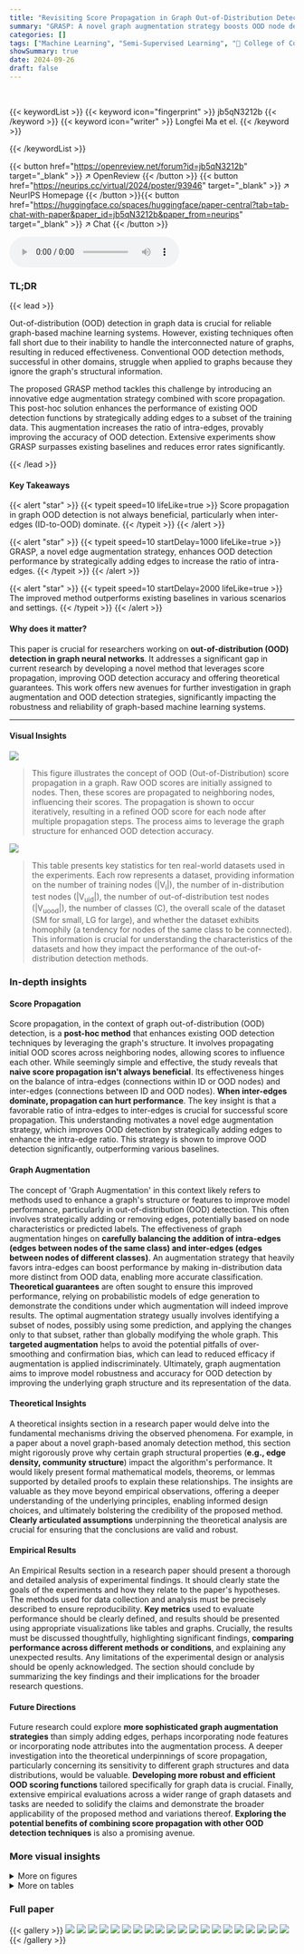 ```yaml
---
title: "Revisiting Score Propagation in Graph Out-of-Distribution Detection"
summary: "GRASP: A novel graph augmentation strategy boosts OOD node detection by strategically adding edges to enhance the intra-edge ratio, addressing score propagation's limitations in various scenarios."
categories: []
tags: ["Machine Learning", "Semi-Supervised Learning", "🏢 College of Computer Science and Technology, Zhejiang University",]
showSummary: true
date: 2024-09-26
draft: false
---
```


<br>

{{< keywordList >}}
{{< keyword icon="fingerprint" >}} jb5qN3212b {{< /keyword >}}
{{< keyword icon="writer" >}} Longfei Ma et el. {{< /keyword >}}
 
{{< /keywordList >}}

{{< button href="https://openreview.net/forum?id=jb5qN3212b" target="_blank" >}}
↗ OpenReview
{{< /button >}}
{{< button href="https://neurips.cc/virtual/2024/poster/93946" target="_blank" >}}
↗ NeurIPS Homepage
{{< /button >}}{{< button href="https://huggingface.co/spaces/huggingface/paper-central?tab=tab-chat-with-paper&paper_id=jb5qN3212b&paper_from=neurips" target="_blank" >}}
↗ Chat
{{< /button >}}



<audio controls>
    <source src="https://ai-paper-reviewer.com/jb5qN3212b/podcast.wav" type="audio/wav">
    Your browser does not support the audio element.
</audio>


### TL;DR


{{< lead >}}

Out-of-distribution (OOD) detection in graph data is crucial for reliable graph-based machine learning systems.  However, existing techniques often fall short due to their inability to handle the interconnected nature of graphs, resulting in reduced effectiveness.  Conventional OOD detection methods, successful in other domains, struggle when applied to graphs because they ignore the graph's structural information.

The proposed GRASP method tackles this challenge by introducing an innovative edge augmentation strategy combined with score propagation.  This post-hoc solution enhances the performance of existing OOD detection functions by strategically adding edges to a subset of the training data. This augmentation increases the ratio of intra-edges, provably improving the accuracy of OOD detection.  Extensive experiments show GRASP surpasses existing baselines and reduces error rates significantly.

{{< /lead >}}


#### Key Takeaways

{{< alert "star" >}}
{{< typeit speed=10 lifeLike=true >}} Score propagation in graph OOD detection is not always beneficial, particularly when inter-edges (ID-to-OOD) dominate. {{< /typeit >}}
{{< /alert >}}

{{< alert "star" >}}
{{< typeit speed=10 startDelay=1000 lifeLike=true >}} GRASP, a novel edge augmentation strategy, enhances OOD detection performance by strategically adding edges to increase the ratio of intra-edges. {{< /typeit >}}
{{< /alert >}}

{{< alert "star" >}}
{{< typeit speed=10 startDelay=2000 lifeLike=true >}} The improved method outperforms existing baselines in various scenarios and settings. {{< /typeit >}}
{{< /alert >}}

#### Why does it matter?
This paper is crucial for researchers working on **out-of-distribution (OOD) detection in graph neural networks**. It addresses a significant gap in current research by developing a novel method that leverages score propagation, improving OOD detection accuracy and offering theoretical guarantees.  This work offers new avenues for further investigation in graph augmentation and OOD detection strategies, significantly impacting the robustness and reliability of graph-based machine learning systems.

------
#### Visual Insights



![](https://ai-paper-reviewer.com/jb5qN3212b/figures_1_1.jpg)

> This figure illustrates the concept of OOD (Out-of-Distribution) score propagation in a graph. Raw OOD scores are initially assigned to nodes.  Then, these scores are propagated to neighboring nodes, influencing their scores. The propagation is shown to occur iteratively, resulting in a refined OOD score for each node after multiple propagation steps.  The process aims to leverage the graph structure for enhanced OOD detection accuracy.





![](https://ai-paper-reviewer.com/jb5qN3212b/tables_5_1.jpg)

> This table presents key statistics for ten real-world datasets used in the experiments.  Each row represents a dataset, providing information on the number of training nodes (|V<sub>i</sub>|), the number of in-distribution test nodes (|V<sub>uid</sub>|), the number of out-of-distribution test nodes (|V<sub>uood</sub>|), the number of classes (C), the overall scale of the dataset (SM for small, LG for large), and whether the dataset exhibits homophily (a tendency for nodes of the same class to be connected). This information is crucial for understanding the characteristics of the datasets and how they impact the performance of the out-of-distribution detection methods.





### In-depth insights


#### Score Propagation
Score propagation, in the context of graph out-of-distribution (OOD) detection, is a **post-hoc method** that enhances existing OOD detection techniques by leveraging the graph's structure.  It involves propagating initial OOD scores across neighboring nodes, allowing scores to influence each other. While seemingly simple and effective, the study reveals that **naive score propagation isn't always beneficial**. Its effectiveness hinges on the balance of intra-edges (connections within ID or OOD nodes) and inter-edges (connections between ID and OOD nodes).  **When inter-edges dominate, propagation can hurt performance**. The key insight is that a favorable ratio of intra-edges to inter-edges is crucial for successful score propagation. This understanding motivates a novel edge augmentation strategy, which improves OOD detection by strategically adding edges to enhance the intra-edge ratio.  This strategy is shown to improve OOD detection significantly, outperforming various baselines.

#### Graph Augmentation
The concept of 'Graph Augmentation' in this context likely refers to methods used to enhance a graph's structure or features to improve model performance, particularly in out-of-distribution (OOD) detection.  This often involves strategically adding or removing edges, potentially based on node characteristics or predicted labels. The effectiveness of graph augmentation hinges on **carefully balancing the addition of intra-edges (edges between nodes of the same class) and inter-edges (edges between nodes of different classes)**.  An augmentation strategy that heavily favors intra-edges can boost performance by making in-distribution data more distinct from OOD data, enabling more accurate classification. **Theoretical guarantees** are often sought to ensure this improved performance, relying on probabilistic models of edge generation to demonstrate the conditions under which augmentation will indeed improve results.  The optimal augmentation strategy usually involves identifying a subset of nodes, possibly using some prediction, and applying the changes only to that subset, rather than globally modifying the whole graph. This **targeted augmentation** helps to avoid the potential pitfalls of over-smoothing and confirmation bias, which can lead to reduced efficacy if augmentation is applied indiscriminately.  Ultimately, graph augmentation aims to improve model robustness and accuracy for OOD detection by improving the underlying graph structure and its representation of the data.

#### Theoretical Insights
A theoretical insights section in a research paper would delve into the fundamental mechanisms driving the observed phenomena.  For example, in a paper about a novel graph-based anomaly detection method, this section might rigorously prove why certain graph structural properties (**e.g., edge density, community structure**) impact the algorithm's performance. It would likely present formal mathematical models, theorems, or lemmas supported by detailed proofs to explain these relationships. The insights are valuable as they move beyond empirical observations, offering a deeper understanding of the underlying principles, enabling informed design choices, and ultimately bolstering the credibility of the proposed method.  **Clearly articulated assumptions** underpinning the theoretical analysis are crucial for ensuring that the conclusions are valid and robust.

#### Empirical Results
An Empirical Results section in a research paper should present a thorough and detailed analysis of experimental findings.  It should clearly state the goals of the experiments and how they relate to the paper's hypotheses. The methods used for data collection and analysis must be precisely described to ensure reproducibility.  **Key metrics** used to evaluate performance should be clearly defined, and results should be presented using appropriate visualizations like tables and graphs.  Crucially, the results must be discussed thoughtfully, highlighting significant findings, **comparing performance across different methods or conditions**, and explaining any unexpected results.  Any limitations of the experimental design or analysis should be openly acknowledged.  The section should conclude by summarizing the key findings and their implications for the broader research questions.

#### Future Directions
Future research could explore **more sophisticated graph augmentation strategies** than simply adding edges, perhaps incorporating node features or incorporating node attributes into the augmentation process.  A deeper investigation into the theoretical underpinnings of score propagation, particularly concerning its sensitivity to different graph structures and data distributions, would be valuable.  **Developing more robust and efficient OOD scoring functions** tailored specifically for graph data is crucial.  Finally, extensive empirical evaluations across a wider range of graph datasets and tasks are needed to solidify the claims and demonstrate the broader applicability of the proposed method and variations thereof.  **Exploring the potential benefits of combining score propagation with other OOD detection techniques** is also a promising avenue.


### More visual insights

<details>
<summary>More on figures
</summary>


![](https://ai-paper-reviewer.com/jb5qN3212b/figures_2_1.jpg)

> This figure illustrates two scenarios where OOD score propagation either helps or harms the performance of graph OOD detection. In (a), a graph with mostly inter-edges (connections between ID and OOD nodes) is shown, where propagation leads to misclassification. In (b), a graph with mostly intra-edges (connections between ID nodes or between OOD nodes) is shown, where propagation improves classification accuracy, demonstrating that the ratio of intra-edges to inter-edges is a critical factor influencing score propagation's effectiveness.


![](https://ai-paper-reviewer.com/jb5qN3212b/figures_4_1.jpg)

> The figure illustrates the process of augmenting a graph's adjacency matrix (A) by adding edges to a subset of nodes (G).  The leftmost matrix represents the original adjacency matrix A. The grayed-out portion in the center of the rightmost matrix represents the subset of nodes (G = {v1, v2}).  Edges are added between nodes within this subset, and the resulting augmented adjacency matrix (A + E) is shown on the right. This augmentation is designed to increase the ratio of intra-edges (connections within ID or OOD nodes) to inter-edges (connections between ID and OOD nodes), thereby improving the effectiveness of score propagation for OOD detection.


![](https://ai-paper-reviewer.com/jb5qN3212b/figures_5_1.jpg)

> This figure illustrates how the subsets Sid and Sood are selected from the test set based on the maximum softmax probability (MSP) scores.  The MSP scores are shown to follow a distribution, with the ID nodes concentrated towards higher MSP scores and OOD nodes concentrated towards lower MSP scores.  Two thresholds, λa and λ1−a, are used to select the nodes with high confidence as ID (Sid) and nodes with low confidence as OOD (Sood).  The rationale is that by selecting nodes in the extreme regions of the distribution, there is less overlap between ID and OOD nodes, which reduces the error rate in identifying each group.


![](https://ai-paper-reviewer.com/jb5qN3212b/figures_7_1.jpg)

> This figure shows the number of edges connecting each training node to the identified in-distribution (Sid) and out-of-distribution (Sood) nodes on the Chameleon dataset.  The training nodes are sorted on the x-axis based on their h(i) score (Equation 4), which represents the ratio of edges connecting to Sid vs. Sood.  The figure visually demonstrates that nodes with higher h(i) scores (right side) tend to have more connections to in-distribution nodes, supporting the proposed edge augmentation strategy.


![](https://ai-paper-reviewer.com/jb5qN3212b/figures_22_1.jpg)

> This figure shows the rationale for selecting the subsets Sid and Sood using the MSP score.  The MSP score is used to identify nodes with high and low confidence in classification, which are used to represent in-distribution (ID) and out-of-distribution (OOD) subsets respectively.  The figure illustrates the distribution of MSP scores, showing subsets Sid and Sood in the marginal regions.


![](https://ai-paper-reviewer.com/jb5qN3212b/figures_22_2.jpg)

> The figure shows a strong positive correlation between the ratio of intra-edges in a graph and the AUROC (Area Under the Receiver Operating Characteristic curve) of the out-of-distribution (OOD) detection performance.  This visualization empirically supports the theoretical findings of the paper, demonstrating that increasing the proportion of intra-edges (edges connecting nodes within the same class) enhances the effectiveness of the proposed OOD detection method.


</details>




<details>
<summary>More on tables
</summary>


![](https://ai-paper-reviewer.com/jb5qN3212b/tables_6_1.jpg)
> This table compares the performance of the proposed GRASP method with several other out-of-distribution detection methods on five common benchmark datasets using pre-trained Graph Convolutional Networks (GCNs).  It shows the False Positive Rate (FPR) at 95% recall (FPR95) and the Area Under the Receiver Operating Characteristic curve (AUROC) for each method. Lower FPR95 and higher AUROC indicate better performance.  The average performance across all datasets is also presented.

![](https://ai-paper-reviewer.com/jb5qN3212b/tables_7_1.jpg)
> This table presents the results of the proposed GRASP method and several baseline methods for out-of-distribution (OOD) detection on five large-scale graph datasets.  It compares performance using AUROC and FPR95 metrics, averaging results across five independently trained GCN models. The table also notes instances where methods ran out of memory (OOM) or did not produce results after 48 hours (OOT).

![](https://ai-paper-reviewer.com/jb5qN3212b/tables_8_1.jpg)
> This table presents the results of an ablation study on the effect of different augmentation policies on OOD detection performance.  The study compares several methods of augmenting the training data, including using a greedy approach based on the proposed h(i) score (Top 50%), randomly selecting training nodes, selecting the bottom 50% of nodes according to h(i), and using a standard graph augmentation technique (GAug).  TestAug represents an alternative augmentation strategy which directly applies augmentations to the test dataset. The results show that the proposed strategy (Top 50%) significantly outperforms the other methods across multiple datasets, demonstrating its effectiveness in enhancing OOD detection.

![](https://ai-paper-reviewer.com/jb5qN3212b/tables_8_2.jpg)
> This table compares the performance of three methods for out-of-distribution (OOD) detection on nodes with different edge types (intra-edges and inter-edges). The methods are: MSP (Maximum Softmax Probability), MSP+prop (MSP with naive score propagation), and MSP+GRASP (MSP with the proposed graph augmentation and score propagation).  The results show that GRASP significantly improves OOD detection, especially on heterophilic graphs where naive propagation is less effective. The datasets with strong heterophily are highlighted in bold.

![](https://ai-paper-reviewer.com/jb5qN3212b/tables_8_3.jpg)
> This table compares the performance of different OOD scoring functions (MSP, Energy, KNN) with and without score propagation and with the proposed GRASP method.  It shows that GRASP consistently improves the AUROC (Area Under the Receiver Operating Characteristic curve) across all datasets and scoring functions, demonstrating its effectiveness as a general enhancement to OOD detection.

![](https://ai-paper-reviewer.com/jb5qN3212b/tables_18_1.jpg)
> This table presents the statistics of ten real-world datasets used in the experiments.  For each dataset, it shows the number of nodes, edges, features, number of classes (C), the domain the data comes from, whether the graph is homophilic or heterophilic, the range of indices representing the out-of-distribution (OOD) class, and the range of indices for the in-distribution (ID) class.

![](https://ai-paper-reviewer.com/jb5qN3212b/tables_19_1.jpg)
> This table shows the ID accuracy (ACC) for six different pre-trained graph neural network (GNN) models across five common benchmark datasets.  The average ACC is reported, calculated from five independent training runs for each model on each dataset, providing a more robust measure of performance.

![](https://ai-paper-reviewer.com/jb5qN3212b/tables_19_2.jpg)
> This table shows the In-distribution accuracy (ID ACC) of Graph Convolutional Network (GCN) models pretrained on five large-scale datasets.  The average ID ACC across five independently trained GCN backbones is reported for each dataset.  The results demonstrate the performance of the pre-trained models on these large datasets before the OOD detection task is applied.

![](https://ai-paper-reviewer.com/jb5qN3212b/tables_19_3.jpg)
> This table presents the In-distribution accuracy results of three training-based out-of-distribution detection methods on five small-scale benchmark datasets.  The results are averaged over five independent runs for each method, showing the ID ACC (In-distribution accuracy) with standard error for each method on each dataset.

![](https://ai-paper-reviewer.com/jb5qN3212b/tables_19_4.jpg)
> This table shows the ID accuracy (ACC) of three training-based out-of-distribution (OOD) detection methods on five large-scale graph datasets.  The results highlight the limited applicability of training-based methods to large-scale datasets due to the high computational cost and memory requirements. Only the arXiv-year dataset produced results for all three methods. The table reports the average ACC across five independent runs for each method.

![](https://ai-paper-reviewer.com/jb5qN3212b/tables_20_1.jpg)
> This table presents the main results of the proposed GRASP method and various baseline methods on five common graph datasets (Cora, Amazon-Photo, Coauthor-CS, Chameleon, Squirrel). It shows the performance comparison in terms of AUROC and FPR95. The results are averaged over five independently trained GCN backbones.  The table highlights the consistent superior performance of GRASP across various datasets and baselines, showcasing its effectiveness as a graph OOD detection method.

![](https://ai-paper-reviewer.com/jb5qN3212b/tables_20_2.jpg)
> This table presents the performance comparison of the proposed method (GRASP) with other state-of-the-art methods for out-of-distribution detection on five large-scale graph datasets.  The results show the average values and standard errors over five independently trained GCN backbones.  'OOM' indicates that the method ran out of memory, and 'OOT' indicates that no results were obtained after running for 48 hours.

![](https://ai-paper-reviewer.com/jb5qN3212b/tables_21_1.jpg)
> This table presents the results of applying various pre-trained Graph Neural Network (GNN) architectures to the task of Out-of-Distribution (OOD) detection.  It shows the performance of different OOD detection methods across multiple datasets using various GNN backbones, allowing for a comparison of the methods' effectiveness across different architectures and data. The table shows False Positive Rate (FPR) and Area Under the Receiver Operating Characteristic Curve (AUROC) metrics to quantify performance.

![](https://ai-paper-reviewer.com/jb5qN3212b/tables_23_1.jpg)
> This table presents the ratios of intra-edges (Nintra) and the area under the receiver operating characteristic curve (AUROC) scores for OOD detection before and after applying graph augmentation on several benchmark datasets.  It demonstrates the impact of increasing intra-edges (by augmentation) on the OOD detection performance, showcasing the effectiveness of the proposed augmentation strategy in improving the results.

![](https://ai-paper-reviewer.com/jb5qN3212b/tables_24_1.jpg)
> This table presents the main results of the proposed method (GRASP) and several competitive out-of-distribution (OOD) detection methods on five common benchmark datasets.  The results are averaged over five independently trained graph convolutional network (GCN) backbones to ensure robustness.  The table compares various metrics, including False Positive Rate (FPR) and Area Under the Receiver Operating Characteristic Curve (AUROC), to evaluate the performance of each method in detecting OOD nodes.

![](https://ai-paper-reviewer.com/jb5qN3212b/tables_25_1.jpg)
> This table compares the runtime and memory usage of various algorithms (including GRASP) on five large-scale graph datasets using the GCN backbone.  The results show the time in seconds and memory consumption in megabytes for each method on each dataset, illustrating efficiency differences between the methods.

![](https://ai-paper-reviewer.com/jb5qN3212b/tables_25_2.jpg)
> This table compares the AUROC (Area Under the Receiver Operating Characteristic curve) scores achieved by several classical propagation methods and GRASP on four different datasets.  The methods compared include Personalized PageRank (PPR), Heat Kernel Diffusion (GraphHeat), Graph Diffusion Convolution (GDC), Mixing Higher-Order Propagation (MixHop), and Generalized PageRank (GPR).  The table shows that GRASP consistently outperforms these other methods, achieving substantially higher AUROC scores on each dataset.

![](https://ai-paper-reviewer.com/jb5qN3212b/tables_25_3.jpg)
> This table presents the AUROC results of several classical graph propagation methods (PPR, GraphHeat, GDC, MixHop, GPR) and the proposed GRASP method on four large-scale benchmark datasets (Squirrel, arXiv-year, snap-patents, wiki).  It shows the performance variation across different propagation methods, highlighting the consistent superior performance of GRASP compared to the other methods.

</details>




### Full paper

{{< gallery >}}
<img src="https://ai-paper-reviewer.com/jb5qN3212b/1.png" class="grid-w50 md:grid-w33 xl:grid-w25" />
<img src="https://ai-paper-reviewer.com/jb5qN3212b/2.png" class="grid-w50 md:grid-w33 xl:grid-w25" />
<img src="https://ai-paper-reviewer.com/jb5qN3212b/3.png" class="grid-w50 md:grid-w33 xl:grid-w25" />
<img src="https://ai-paper-reviewer.com/jb5qN3212b/4.png" class="grid-w50 md:grid-w33 xl:grid-w25" />
<img src="https://ai-paper-reviewer.com/jb5qN3212b/5.png" class="grid-w50 md:grid-w33 xl:grid-w25" />
<img src="https://ai-paper-reviewer.com/jb5qN3212b/6.png" class="grid-w50 md:grid-w33 xl:grid-w25" />
<img src="https://ai-paper-reviewer.com/jb5qN3212b/7.png" class="grid-w50 md:grid-w33 xl:grid-w25" />
<img src="https://ai-paper-reviewer.com/jb5qN3212b/8.png" class="grid-w50 md:grid-w33 xl:grid-w25" />
<img src="https://ai-paper-reviewer.com/jb5qN3212b/9.png" class="grid-w50 md:grid-w33 xl:grid-w25" />
<img src="https://ai-paper-reviewer.com/jb5qN3212b/10.png" class="grid-w50 md:grid-w33 xl:grid-w25" />
<img src="https://ai-paper-reviewer.com/jb5qN3212b/11.png" class="grid-w50 md:grid-w33 xl:grid-w25" />
<img src="https://ai-paper-reviewer.com/jb5qN3212b/12.png" class="grid-w50 md:grid-w33 xl:grid-w25" />
<img src="https://ai-paper-reviewer.com/jb5qN3212b/13.png" class="grid-w50 md:grid-w33 xl:grid-w25" />
<img src="https://ai-paper-reviewer.com/jb5qN3212b/14.png" class="grid-w50 md:grid-w33 xl:grid-w25" />
<img src="https://ai-paper-reviewer.com/jb5qN3212b/15.png" class="grid-w50 md:grid-w33 xl:grid-w25" />
<img src="https://ai-paper-reviewer.com/jb5qN3212b/16.png" class="grid-w50 md:grid-w33 xl:grid-w25" />
<img src="https://ai-paper-reviewer.com/jb5qN3212b/17.png" class="grid-w50 md:grid-w33 xl:grid-w25" />
<img src="https://ai-paper-reviewer.com/jb5qN3212b/18.png" class="grid-w50 md:grid-w33 xl:grid-w25" />
<img src="https://ai-paper-reviewer.com/jb5qN3212b/19.png" class="grid-w50 md:grid-w33 xl:grid-w25" />
<img src="https://ai-paper-reviewer.com/jb5qN3212b/20.png" class="grid-w50 md:grid-w33 xl:grid-w25" />
{{< /gallery >}}